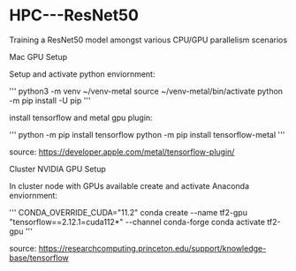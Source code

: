 # HPC---ResNet50
Training a ResNet50 model amongst various CPU/GPU parallelism scenarios

Mac GPU Setup

Setup and activate python enviornment:

'''
python3 -m venv ~/venv-metal
source ~/venv-metal/bin/activate
python -m pip install -U pip
'''

install tensorflow and metal gpu plugin:

'''
python -m pip install tensorflow
python -m pip install tensorflow-metal
'''

source: https://developer.apple.com/metal/tensorflow-plugin/


Cluster NVIDIA GPU Setup

In cluster node with GPUs available create and activate Anaconda enviornment:

'''
CONDA_OVERRIDE_CUDA="11.2" conda create --name tf2-gpu "tensorflow==2.12.1=cuda112*" --channel conda-forge
conda activate tf2-gpu
'''

source: https://researchcomputing.princeton.edu/support/knowledge-base/tensorflow
